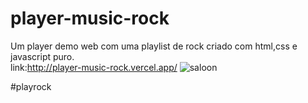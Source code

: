﻿# player-music-rock
Um player demo web com uma playlist de rock criado com html,css e javascript puro.</br>
link:http://player-music-rock.vercel.app/
![saloon](https://user-images.githubusercontent.com/63961258/138797858-a3dd9309-58f5-4a6c-9fa2-081209a0b8ce.png)

#playrock
